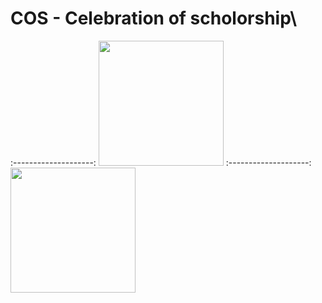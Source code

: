 # COS - Celebration of scholorship\

:--------------------:
<img src="https://thumbs2.imgbox.com/ce/db/PKWyN9Gn_t.jpg" width="200">
:--------------------:
<img src="https://thumbs2.imgbox.com/2d/1c/R6EwhPrj_t.jpg" width="200">
